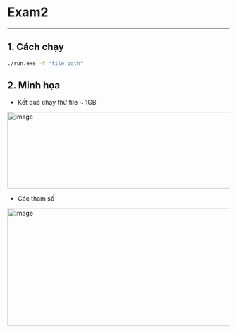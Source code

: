 # Exam2

---

## 1. Cách chạy

```bash
./run.exe -f "file path"
```

## 2. Minh họa
* Kết quả chạy thử file ~ 1GB

<img width="1210" height="173" alt="image" src="https://github.com/user-attachments/assets/8cb9065d-1691-483f-b215-7b6fcf1254fc" />

* Các tham số

<img width="648" height="266" alt="image" src="https://github.com/user-attachments/assets/cedf3d68-10d6-4172-ad74-64913dcea4ee" />

  
